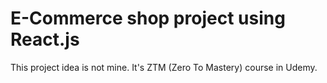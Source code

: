 # E-Commerce shop project using React.js

This project idea is not mine. It's ZTM (Zero To Mastery) course in Udemy. 
